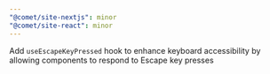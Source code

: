 ```yaml
---
"@comet/site-nextjs": minor
"@comet/site-react": minor
---
```


Add `useEscapeKeyPressed` hook to enhance keyboard accessibility by allowing components to respond to Escape key presses
